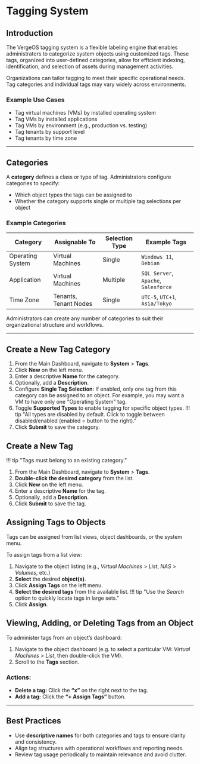 
# Tagging System

## Introduction

The VergeOS tagging system is a flexible labeling engine that enables administrators to categorize system objects using customized tags. These tags, organized into user-defined categories, allow for efficient indexing, identification, and selection of assets during management activities.

Organizations can tailor tagging to meet their specific operational needs. Tag categories and individual tags may vary widely across environments.

### Example Use Cases
- Tag virtual machines (VMs) by installed operating system
- Tag VMs by installed applications
- Tag VMs by environment (e.g., production vs. testing)
- Tag tenants by support level
- Tag tenants by time zone

---

## Categories

A **category** defines a class or type of tag. Administrators configure categories to specify: 

* Which object types the tags can be assigned to
* Whether the category supports single or multiple tag selections per object

### Example Categories
| Category        | Assignable To         | Selection Type | Example Tags                          |
|----------------|------------------------|----------------|----------------------------------------|
| Operating System | Virtual Machines       | Single         | `Windows 11`, `Debian`                 |
| Application     | Virtual Machines       | Multiple       | `SQL Server`, `Apache`, `Salesforce`   |
| Time Zone       | Tenants, Tenant Nodes  | Single         | `UTC-5`, `UTC+1`, `Asia/Tokyo`         |

Administrators can create any number of categories to suit their organizational structure and workflows.

---

## Create a New Tag Category


1. From the Main Dashboard, navigate to **System** > **Tags**.
2. Click **New** on the left menu.
3. Enter a descriptive **Name** for the category.
4. Optionally, add a **Description**.
5. Configure **Single Tag Selection**: If enabled, only one tag from this category can be assigned to an object. For example, you may want a VM to have only one "Operating System" tag.
6. Toggle **Supported Types** to enable tagging for specific object types.
!!! tip  "All types are disabled by default. Click to toggle between disabled/enabled (enabled = button to the right)."
7. Click **Submit** to save the category.


## Create a New Tag

!!! tip "Tags must belong to an existing category."

1. From the Main Dashboard, navigate to **System** > **Tags**.
2. **Double-click the desired category** from the list.
3. Click **New** on the left menu.
4. Enter a descriptive **Name** for the tag.
5. Optionally, add a **Description**.
6. Click **Submit** to save the tag.


## Assigning Tags to Objects

Tags can be assigned from list views, object dashboards, or the system menu.

To assign tags from a list view:

1. Navigate to the object listing (e.g., *Virtual Machines* > *List*, *NAS* > *Volumes*, etc.)
2. **Select** the desired **object(s)**.
3. Click **Assign Tags** on the left menu.
4. **Select the desired tags** from the available list.
!!! tip "Use the *Search* option to quickly locate tags in large sets."
5. Click **Assign**.


## Viewing, Adding, or Deleting Tags from an Object

To administer tags from an object’s dashboard:

1. Navigate to the object dashboard (e.g. to select a particular VM: *Virtual Machines* > *List*, then double-click the VM).
2. Scroll to the **Tags** section.

### Actions:
- **Delete a tag:** Click the **“x”** on the right next to the tag.
- **Add a tag:** Click the **“+ Assign Tags”** button.

---

## Best Practices

- Use **descriptive names** for both categories and tags to ensure clarity and consistency.
- Align tag structures with operational workflows and reporting needs.
- Review tag usage periodically to maintain relevance and avoid clutter.



